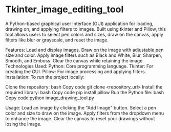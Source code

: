 # Tkinter_image_editing_tool

A Python-based graphical user interface (GUI) application for loading, drawing on, and applying filters to images. Built using tkinter and Pillow, this tool allows users to select pen colors and sizes, draw on the canvas, apply filters like blur or grayscale, and reset the image.

 Features:
Load and display images.
Draw on the image with adjustable pen size and color.
Apply image filters such as Black and White, Blur, Sharpen, Smooth, and Emboss.
Clear the canvas while retaining the image.
 Technologies Used:
Python: Core programming language.
Tkinter: For creating the GUI.
Pillow: For image processing and applying filters.
 Installation:
To run the project locally:

Clone the repository:
bash
Copy code
git clone <repository_url>
Install the required library:
bash
Copy code
pip install pillow
Run the Python file:
bash
Copy code
python image_drawing_tool.py

 Usage:
Load an image by clicking the "Add Image" button.
Select a pen color and size to draw on the image.
Apply filters from the dropdown menu to enhance the image.
Clear the canvas to reset your drawings without losing the image.
